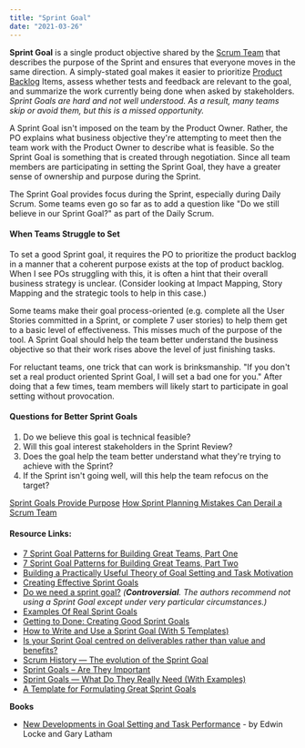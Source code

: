 ```yaml
---
title: "Sprint Goal"
date: "2021-03-26"
---
```


**Sprint Goal** is a single product objective shared by the [Scrum Team](/glossary/scrum-team) that describes the purpose of the Sprint and ensures that everyone moves in the same direction. A simply-stated goal makes it easier to prioritize [Product Backlog](/glossary/product-backlog) Items, assess whether tests and feedback are relevant to the goal, and summarize the work currently being done when asked by stakeholders. _Sprint Goals are hard and not well understood. As a result, many teams skip or avoid them, but this is a missed opportunity._

A Sprint Goal isn't imposed on the team by the Product Owner. Rather, the PO explains what business objective they're attempting to meet then the team work with the Product Owner to describe what is feasible. So the Sprint Goal is something that is created through negotiation. Since all team members are participating in setting the Sprint Goal, they have a greater sense of ownership and purpose during the Sprint.

The Sprint Goal provides focus during the Sprint, especially during Daily Scrum. Some teams even go so far as to add a question like "Do we still believe in our Sprint Goal?" as part of the Daily Scrum.

#### When Teams Struggle to Set

To set a good Sprint goal, it requires the PO to prioritize the product backlog in a manner that a coherent purpose exists at the top of product backlog. When I see POs struggling with this, it is often a hint that their overall business strategy is unclear. (Consider looking at Impact Mapping, Story Mapping and the strategic tools to help in this case.)

Some teams make their goal process-oriented (e.g. complete all the User Stories committed in a Sprint, or complete 7 user stories) to help them get to a basic level of effectiveness. This misses much of the purpose of the tool. A Sprint Goal should help the team better understand the business objective so that their work rises above the level of just finishing tasks.

For reluctant teams, one trick that can work is brinksmanship. "If you don't set a real product oriented Sprint Goal, I will set a bad one for you." After doing that a few times, team members will likely start to participate in goal setting without provocation.

#### Questions for Better Sprint Goals

1. Do we believe this goal is technical feasible?
2. Will this goal interest stakeholders in the Sprint Review?
3. Does the goal help the team better understand what they're trying to achieve with the Sprint?
4. If the Sprint isn't going well, will this help the team refocus on the target?

[Sprint Goals Provide Purpose](/blog/sprint-goals-provide-purpose.html) [How Sprint Planning Mistakes Can Derail a Scrum Team](/blog/how-sprint-planning-mistakes-can-derail-a-team.html)

#### Resource Links:

- [7 Sprint Goal Patterns for Building Great Teams, Part One](https://www.luxoft.com/blog/vmoskalenko/7-sprint-goal-patterns-for-building-great-teams-part-one/)
- [7 Sprint Goal Patterns for Building Great Teams, Part Two](https://www.luxoft.com/blog/vmoskalenko/7-sprint-goal-patterns-for-building-great-teams-part-2/)
- [Building a Practically Useful Theory of Goal Setting and Task Motivation](https://www-2.rotman.utoronto.ca/facbios/file/09%20-%20Locke%20&%20Latham%202002%20AP.pdf)
- [Creating Effective Sprint Goals](https://www.romanpichler.com/blog/effective-sprint-goals/)
- [Do we need a sprint goal?](https://www.humanizingwork.com/sprint-goal/) _(**Controversial**. The authors recommend not using a Sprint Goal except under very particular circumstances.)_
- [Examples Of Real Sprint Goals](https://medium.com/the-liberators/examples-of-real-sprint-goals-670f917ba2cd)
- [Getting to Done: Creating Good Sprint Goals](https://www.agilesocks.com/creating-good-sprint-goals/)
- [How to Write and Use a Sprint Goal (With 5 Templates)](https://www.parabol.co/blog/sprint-goals/)
- [Is your Sprint Goal centred on deliverables rather than value and benefits?](https://medium.com/serious-scrum/is-your-sprint-goal-centred-on-deliverables-rather-than-value-and-benefits-db5b9fa98131)
- [Scrum History — The evolution of the Sprint Goal](https://medium.com/serious-scrum/the-evolution-of-the-sprint-goal-60927361a264)
- [Sprint Goals – Are They Important](https://rgalen.com/agile-training-news/2016/6/12/sprint-goals-are-they-important)
- [Sprint Goals — What Do They Really Need (With Examples)](https://www.perforce.com/blog/hns/what-do-your-sprint-goals-really-need-examples)
- [A Template for Formulating Great Sprint Goals](https://www.romanpichler.com/blog/sprint-goal-template/)

**Books**

- [New Developments in Goal Setting and Task Performance](https://www.taylorfrancis.com/books/edit/10.4324/9780203082744/new-developments-goal-setting-task-performance-edwin-locke-gary-latham) - by Edwin Locke and Gary Latham
